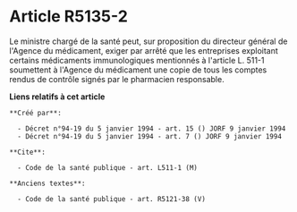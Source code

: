 # Article R5135-2

Le ministre chargé de la santé peut, sur proposition du directeur général de l'Agence du médicament, exiger par arrêté que
les entreprises exploitant certains médicaments immunologiques mentionnés à l'article L. 511-1 soumettent à l'Agence du
médicament une copie de tous les comptes rendus de contrôle signés par le pharmacien responsable.

**Liens relatifs à cet article**

	**Créé par**:

	  - Décret n°94-19 du 5 janvier 1994 - art. 15 () JORF 9 janvier 1994
	  - Décret n°94-19 du 5 janvier 1994 - art. 7 () JORF 9 janvier 1994

	**Cite**:

	  - Code de la santé publique - art. L511-1 (M)

	**Anciens textes**:

	  - Code de la santé publique - art. R5121-38 (V)
